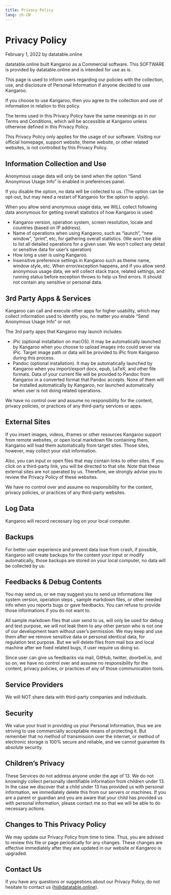 ```yaml
---
title: Privacy Policy
lang: zh-CN
---
```


# Privacy Policy

February 1, 2022 by datatable.online

datatable.online built Kangaroo as a Commercial software. This SOFTWARE is provided by datatable.online and is intended for use as is.

This page is used to inform users regarding our policies with the collection, use, and disclosure of Personal Information if anyone decided to use Kangaroo.

If you choose to use Kangaroo, then you agree to the collection and use of information in relation to this policy.

The terms used in this Privacy Policy have the same meanings as in our Terms and Conditions, which will be accessible at Kangaroo unless otherwise defined in this Privacy Policy.

This Privacy Policy only applies for the usage of our software. Visiting our official homepage, support website, theme website, or other related websites, is not controlled by this Privacy Policy.

## Information Collection and Use
Anonymous usage data will only be send when the option “Send Anonymous Usage Info” is enabled in preferences panel.

If you disable the option, no data will be collected to us. (The option can be opt-out, but may need a restart of Kangaroo for the option to apply).

When you allow send anonymous usage data, we WILL collect following data anonymous for getting overall statistics of how Kangaroo is used:
- Kangaroo version, operation system, screen resolution, locale and countries (based on IP address).
- Name of operations when using Kangaroo, such as “launch”, “new window”, “print”, etc, for gathering overall statistics. (We won’t be able to list all detailed operations for a given user. We won’t collect any detail or sensitive data for user’s operation)
- How long a user is using Kangaroo.
- Insensitive preference settings in Kangaroo such as theme name, window style, etc.
When error/exception happens, and if you allow send anonymous usage data, we will collect stack trace, related settings, and running status before exception throws to help us find errors. It should not contain any sensitive or personal data.

## 3rd Party Apps & Services
Kangaroo can call and execute other apps for higher usability, which may collect information used to identify you, no matter you enable “Send Anonymous Usage Info” or not.

The 3rd party apps that Kangaroo may launch includes:

- iPic (optional installation on macOS). It may be automatically launched by Kangaroo when you choose to upload images into could server via iPic. Target image path or data will be provided to iPic from Kangaroo during this process.
- Pandoc (optional installation). It may be automatically launched by Kangaroo when you import/export docx, epub, LaTeX, and other file formats. Data of your current file will be provided to Pandoc from Kangaroo in a converted format that Pandoc accepts.
None of them will be installed automatically by Kangaroo, nor launched automatically when user is not doing related operations.

We have no control over and assume no responsibility for the content, privacy policies, or practices of any third-party services or apps.

## External Sites
If you insert images, videos, iframes or other resources Kangaroo support from remote websites, or open local markdown file containing them, Kangaroo will load them automatically from target sites. Those sites, however, may collect your visit information.

Also, you can input or open files that may contain links to other sites. If you click on a third-party link, you will be directed to that site. Note that these external sites are not operated by us. Therefore, we strongly advise you to review the Privacy Policy of these websites.

We have no control over and assume no responsibility for the content, privacy policies, or practices of any third-party websites.

## Log Data
Kangaroo will record necessary log on your local computer.

## Backups
For better user experience and prevent data lose from crash, if possible, Kangaroo will create backups for the content your input or modify automatically, those backups are stored on your local computer, no data will be collected by us.

## Feedbacks & Debug Contents
You may send us, or we may suggest you to send us informations like system version, operation steps , sample markdown files, or other needed info when you reports bugs or gave feedbacks. You can refuse to provide those informations if you do not want to.

All sample markdown files that user send to us, will only be used for debug and test purpose, we will not leak them to any other person who is not one of our development team without user’s permission. We may keep and use them after we remove sensitive data or personal identical data, for regulation test purpose. But we will delete files from mail box and local machine after we fixed related bugs, if user require us doing so.

Since user can give us feedbacks via mail, GitHub, twitter, doorbell.io, and so on, we have no control over and assume no responsibility for the content, privacy policies, or practices of any of those communication tools.

## Service Providers
We will NOT share data with third-party companies and individuals.

## Security
We value your trust in providing us your Personal Information, thus we are striving to use commercially acceptable means of protecting it. But remember that no method of transmission over the internet, or method of electronic storage is 100% secure and reliable, and we cannot guarantee its absolute security.

## Children’s Privacy
These Services do not address anyone under the age of 13. We do not knowingly collect personally identifiable information from children under 13. In the case we discover that a child under 13 has provided us with personal information, we immediately delete this from our servers or machines. If you are a parent or guardian and you are aware that your child has provided us with personal information, please contact me so that we will be able to do necessary actions.

## Changes to This Privacy Policy
We may update our Privacy Policy from time to time. Thus, you are advised to review this file or page periodically for any changes. These changes are effective immediately after they are updated in our website or Kangaroo is upgraded.

## Contact Us
If you have any questions or suggestions about our Privacy Policy, do not hesitate to contact us (hi@datatable.online).